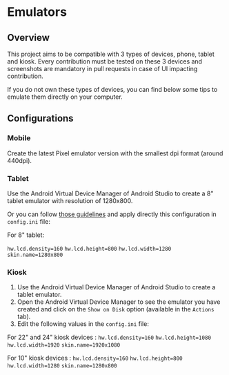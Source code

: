 # Emulators

## Overview

This project aims to be compatible with 3 types of devices, phone, tablet and kiosk.
Every contribution must be tested on these 3 devices and screenshots are mandatory in pull requests in case of UI impacting contribution.

If you do not own these types of devices, you can find below some tips to emulate them directly on your computer.

## Configurations

### Mobile

Create the latest Pixel emulator version with the smallest dpi format (around 440dpi).

### Tablet

Use the Android Virtual Device Manager of Android Studio to create a 8" tablet emulator with resolution of 1280x800.

Or you can follow [those guidelines](#kiosk) and apply directly this configuration in `config.ini` file:

For 8" tablet:

`hw.lcd.density=160`
`hw.lcd.height=800`
`hw.lcd.width=1280`
`skin.name=1280x800`

### Kiosk

1. Use the Android Virtual Device Manager of Android Studio to create a tablet emulator.
2. Open the Android Virtual Device Manager to see the emulator you have created and click on the `Show on Disk` option (available in the `Actions` tab).
2. Edit the following values in the `config.ini` file:

For 22" and 24" kiosk devices :
`hw.lcd.density=160`
`hw.lcd.height=1080`
`hw.lcd.width=1920`
`skin.name=1920x1080`

For 10" kiosk devices :
`hw.lcd.density=160`
`hw.lcd.height=800`
`hw.lcd.width=1280`
`skin.name=1280x800`